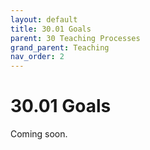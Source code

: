 ```yaml
---
layout: default
title: 30.01 Goals
parent: 30 Teaching Processes
grand_parent: Teaching
nav_order: 2
---
```


# 30.01 Goals

Coming soon.